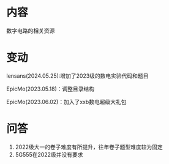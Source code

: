 # 内容

数字电路的相关资源

# 变动
lensans(2024.05.25):增加了2023级的数电实验代码和题目

EpicMo(2023.05.18)：调整目录结构

EpicMo(2023.06.02)：加入了xxb数电超级大礼包

# 问答

1. 2022级大一的卷子难度有所提升，往年卷子题型难度较为固定
2. 5G555在2022级并没有要求

